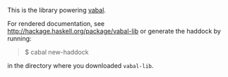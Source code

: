 This is the library powering [vabal](https://github.com/vabal/vabal).

For rendered documentation, see http://hackage.haskell.org/package/vabal-lib
or generate the haddock by running:
> $ cabal new-haddock

in the directory where you downloaded `vabal-lib`.
